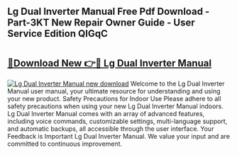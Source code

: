 ## Lg Dual Inverter Manual Free Pdf Download - Part-3KT New Repair Owner Guide - User Service Edition QIGqC

# <h2><a href="http://bc14597.oget.top/?id=Lg+Dual+Inverter+Manual">🔗Download New 👉🔴 Lg Dual Inverter Manual</a></h2>

[![Lg Dual Inverter Manual new download](https://i.imgur.com/5g1atiW.png)](http://bc14597.oget.top/?id=Lg+Dual+Inverter+Manual)
Welcome to the Lg Dual Inverter Manual user manual, your ultimate resource for understanding and using your new product. Safety Precautions for Indoor Use Please adhere to all safety precautions when using your new Lg Dual Inverter Manual indoors. Lg Dual Inverter Manual comes with an array of advanced features, including voice commands, customizable settings, multi-language support, and automatic backups, all accessible through the user interface. Your Feedback is Important Lg Dual Inverter Manual. We value your input and are committed to continuous improvement.
